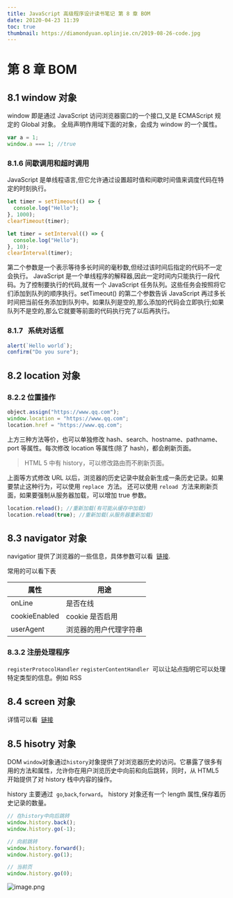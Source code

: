 ```yaml
---
title: JavaScript 高级程序设计读书笔记 第 8 章 BOM
date: 20120-04-23 11:39
toc: true
thumbnail: https://diamondyuan.oplinjie.cn/2019-08-26-code.jpg
---
```


# 第 8 章 BOM

## 8.1 window 对象

window 即是通过 JavaScript 访问浏览器窗口的一个接口,又是 ECMAScript 规定的 Global 对象。
全局声明作用域下面的对象，会成为 window 的一个属性。

```javascript
var a = 1;
window.a === 1; //true
```

### 8.1.6 间歇调用和超时调用

JavaScript 是单线程语言,但它允许通过设置超时值和间歇时间值来调度代码在特定的时刻执行。

```javascript
let timer = setTimeout(() => {
  console.log("Hello");
}, 1000);
clearTimeout(timer);
```

```javascript
let timer = setInterval(() => {
  console.log("Hello");
}, 10);
clearInterval(timer);
```

第二个参数是一个表示等待多长时间的毫秒数,但经过该时间后指定的代码不一定会执行。 JavaScript 是一个单线程序的解释器,因此一定时间内只能执行一段代码。为了控制要执行的代码,就有一个 JavaScript 任务队列。这些任务会按照将它们添加到队列的顺序执行。setTimeout() 的第二个参数告诉 JavaScript 再过多长时间把当前任务添加到队列中。如果队列是空的,那么添加的代码会立即执行;如果队列不是空的,那么它就要等前面的代码执行完了以后再执行。

### 8.1.7   系统对话框

```javascript
alert(`Hello world`);
confirm("Do you sure");
```

## 8.2 location 对象

### 8.2.2 位置操作

```javascript
object.assign("https://www.qq.com");
window.location = "https://www.qq.com";
location.href = "https://www.qq.com";
```

上方三种方法等价，也可以单独修改 hash、search、hostname、pathname、port 等属性。每次修改 location 等属性(除了 hash)，都会刷新页面。

> HTML 5 中有 history，可以修改路由而不刷新页面。

上面等方式修改 URL 以后，浏览器的历史记录中就会新生成一条历史记录。如果要禁止这种行为，可以使用 `replace`  方法。
还可以使用 `reload`  方法来刷新页面，如果要强制从服务器加载，可以增加 true 参数。

```javascript
location.reload(); //重新加载(有可能从缓存中加载)
location.reload(true); //重新加载(从服务器重新加载)
```

## 8.3 navigator 对象

navigatior 提供了浏览器的一些信息，具体参数可以看  [链接](https://developer.mozilla.org/en-US/docs/Web/API/Navigator#Browser_compatibility).

常用的可以看下表

| 属性          | 用途                   |
| ------------- | ---------------------- |
| onLine        | 是否在线               |
| cookieEnabled | cookie 是否启用        |
| userAgent     | 浏览器的用户代理字符串 |

### 8.3.2 注册处理程序

`registerProtocolHandler` `registerContentHandler`  可以让站点指明它可以处理特定类型的信息。例如 RSS

## 8.4 screen 对象

详情可以看  [链接](https://developer.mozilla.org/zh-CN/docs/Web/API/Screen)

## 8.5 hisotry 对象

DOM `window`对象通过`history`对象提供了对浏览器历史的访问。它暴露了很多有用的方法和属性，允许你在用户浏览历史中向前和向后跳转，同时，从 HTML5 开始提供了对 history 栈中内容的操作。

history 主要通过  `go`,`back`,`forward`。
history 对象还有一个 length 属性,保存着历史记录的数量。

```javascript
// 在history中向后跳转
window.history.back();
window.history.go(-1);

// 向前跳转
window.history.forward();
window.history.go(1);

// 当前页
window.history.go(0);
```

![image.png](https://cdn.nlark.com/yuque/0/2019/png/113971/1564496151820-97a33b72-b84e-4b1d-b21e-4c342fba8483.png#align=left&display=inline&height=502&name=image.png&originHeight=1004&originWidth=1572&size=856976&status=done&width=786)
